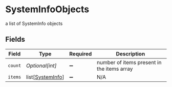 # SystemInfoObjects

a list of SystemInfo objects


## Fields

| Field                                                 | Type                                                  | Required                                              | Description                                           |
| ----------------------------------------------------- | ----------------------------------------------------- | ----------------------------------------------------- | ----------------------------------------------------- |
| `count`                                               | *Optional[int]*                                       | :heavy_minus_sign:                                    | number of items present in the items array            |
| `items`                                               | list[[SystemInfo](../../models/shared/systeminfo.md)] | :heavy_minus_sign:                                    | N/A                                                   |